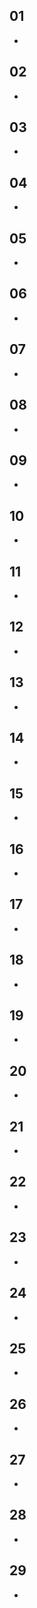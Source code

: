 01  
- 
- 

02 
- 
- 

03 
- 
- 

04  
- 
- 

05  
- 
- 

06  
- 
- 

07  
- 
- 

08  
- 
- 

09  
- 
- 

10  
- 
- 

11  
- 
- 

12 
- 
- 

13 
- 
- 

14  
- 
- 

15
- 
- 

16 
- 
- 

17  
- 
- 

18 
- 
- 

19  
- 
- 

20  
- 
- 

21  
- 
- 

22
- 
- 

23 
- 
- 

24  
- 
- 

25  
- 
- 

26  
- 
- 

27  
- 
- 

28  
- 
- 

29  
- 
- 
